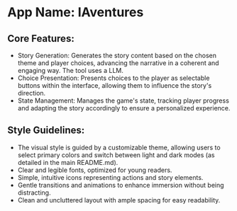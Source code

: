 # **App Name**: IAventures

## Core Features:

- Story Generation: Generates the story content based on the chosen theme and player choices, advancing the narrative in a coherent and engaging way. The tool uses a LLM.
- Choice Presentation: Presents choices to the player as selectable buttons within the interface, allowing them to influence the story's direction.
- State Management: Manages the game's state, tracking player progress and adapting the story accordingly to ensure a personalized experience.

## Style Guidelines:

- The visual style is guided by a customizable theme, allowing users to select primary colors and switch between light and dark modes (as detailed in the main README.md).
- Clear and legible fonts, optimized for young readers.
- Simple, intuitive icons representing actions and story elements.
- Gentle transitions and animations to enhance immersion without being distracting.
- Clean and uncluttered layout with ample spacing for easy readability.
